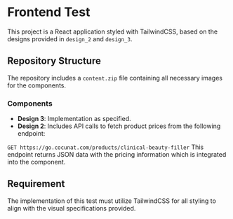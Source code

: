 # Frontend Test

This project is a React application styled with TailwindCSS, based on the designs provided in `design_2` and `design_3`.

## Repository Structure

The repository includes a `content.zip` file containing all necessary images for the components.

### Components

- **Design 3**: Implementation as specified.
- **Design 2**: Includes API calls to fetch product prices from the following endpoint:
  
`GET https://go.cocunat.com/products/clinical-beauty-filler`
This endpoint returns JSON data with the pricing information which is integrated into the component.

## Requirement

The implementation of this test must utilize TailwindCSS for all styling to align with the visual specifications provided.
